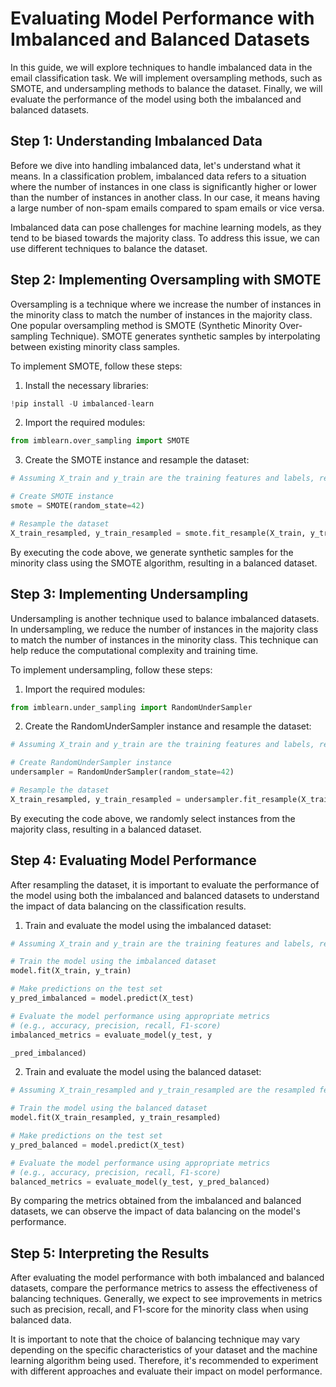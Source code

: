 # Evaluating Model Performance with Imbalanced and Balanced Datasets

In this guide, we will explore techniques to handle imbalanced data in the email classification task. We will implement oversampling methods, such as SMOTE, and undersampling methods to balance the dataset. Finally, we will evaluate the performance of the model using both the imbalanced and balanced datasets.

## Step 1: Understanding Imbalanced Data

Before we dive into handling imbalanced data, let's understand what it means. In a classification problem, imbalanced data refers to a situation where the number of instances in one class is significantly higher or lower than the number of instances in another class. In our case, it means having a large number of non-spam emails compared to spam emails or vice versa.

Imbalanced data can pose challenges for machine learning models, as they tend to be biased towards the majority class. To address this issue, we can use different techniques to balance the dataset.

## Step 2: Implementing Oversampling with SMOTE

Oversampling is a technique where we increase the number of instances in the minority class to match the number of instances in the majority class. One popular oversampling method is SMOTE (Synthetic Minority Over-sampling Technique). SMOTE generates synthetic samples by interpolating between existing minority class samples.

To implement SMOTE, follow these steps:

1. Install the necessary libraries:
```python
!pip install -U imbalanced-learn
```

2. Import the required modules:
```python
from imblearn.over_sampling import SMOTE
```

3. Create the SMOTE instance and resample the dataset:
```python
# Assuming X_train and y_train are the training features and labels, respectively

# Create SMOTE instance
smote = SMOTE(random_state=42)

# Resample the dataset
X_train_resampled, y_train_resampled = smote.fit_resample(X_train, y_train)
```

By executing the code above, we generate synthetic samples for the minority class using the SMOTE algorithm, resulting in a balanced dataset.

## Step 3: Implementing Undersampling

Undersampling is another technique used to balance imbalanced datasets. In undersampling, we reduce the number of instances in the majority class to match the number of instances in the minority class. This technique can help reduce the computational complexity and training time.

To implement undersampling, follow these steps:

1. Import the required modules:
```python
from imblearn.under_sampling import RandomUnderSampler
```

2. Create the RandomUnderSampler instance and resample the dataset:
```python
# Assuming X_train and y_train are the training features and labels, respectively

# Create RandomUnderSampler instance
undersampler = RandomUnderSampler(random_state=42)

# Resample the dataset
X_train_resampled, y_train_resampled = undersampler.fit_resample(X_train, y_train)
```

By executing the code above, we randomly select instances from the majority class, resulting in a balanced dataset.

## Step 4: Evaluating Model Performance

After resampling the dataset, it is important to evaluate the performance of the model using both the imbalanced and balanced datasets to understand the impact of data balancing on the classification results.

1. Train and evaluate the model using the imbalanced dataset:
```python
# Assuming X_train and y_train are the training features and labels, respectively

# Train the model using the imbalanced dataset
model.fit(X_train, y_train)

# Make predictions on the test set
y_pred_imbalanced = model.predict(X_test)

# Evaluate the model performance using appropriate metrics
# (e.g., accuracy, precision, recall, F1-score)
imbalanced_metrics = evaluate_model(y_test, y

_pred_imbalanced)
```

2. Train and evaluate the model using the balanced dataset:
```python
# Assuming X_train_resampled and y_train_resampled are the resampled features and labels, respectively

# Train the model using the balanced dataset
model.fit(X_train_resampled, y_train_resampled)

# Make predictions on the test set
y_pred_balanced = model.predict(X_test)

# Evaluate the model performance using appropriate metrics
# (e.g., accuracy, precision, recall, F1-score)
balanced_metrics = evaluate_model(y_test, y_pred_balanced)
```

By comparing the metrics obtained from the imbalanced and balanced datasets, we can observe the impact of data balancing on the model's performance.

## Step 5: Interpreting the Results

After evaluating the model performance with both imbalanced and balanced datasets, compare the performance metrics to assess the effectiveness of balancing techniques. Generally, we expect to see improvements in metrics such as precision, recall, and F1-score for the minority class when using balanced data.

It is important to note that the choice of balancing technique may vary depending on the specific characteristics of your dataset and the machine learning algorithm being used. Therefore, it's recommended to experiment with different approaches and evaluate their impact on model performance.

